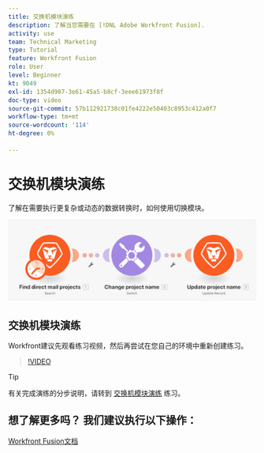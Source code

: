 ```yaml
---
title: 交换机模块演练
description: 了解当您需要在 [!DNL Adobe Workfront Fusion].
activity: use
team: Technical Marketing
type: Tutorial
feature: Workfront Fusion
role: User
level: Beginner
kt: 9049
exl-id: 1354d907-3e61-45a5-b8cf-3eee61973f8f
doc-type: video
source-git-commit: 57b112921738c01fe4222e50403c8953c412a0f7
workflow-type: tm+mt
source-wordcount: '114'
ht-degree: 0%

---
```


# 交换机模块演练

了解在需要执行更复杂或动态的数据转换时，如何使用切换模块。

![使用开关模块的图像](assets/beyond-basic-modules-4.png)

## 交换机模块演练

Workfront建议先观看练习视频，然后再尝试在您自己的环境中重新创建练习。

>[!VIDEO](https://video.tv.adobe.com/v/335290/?quality=12&learn=on)

>[!TIP]
>
>有关完成演练的分步说明，请转到 [交换机模块演练](https://experienceleague.adobe.com/docs/workfront-learn/tutorials-workfront/fusion/exercises/switch-module.html?lang=en) 练习。


## 想了解更多吗？ 我们建议执行以下操作：

[Workfront Fusion文档](https://experienceleague.adobe.com/docs/workfront/using/adobe-workfront-fusion/workfront-fusion-2.html?lang=en)
